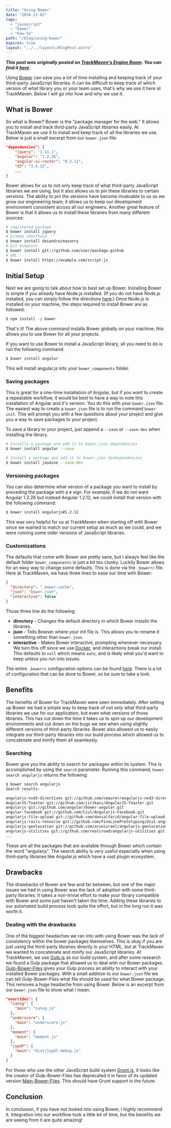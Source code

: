 ```yaml
---
title: "Using Bower"
date: "2014-11-03"
tags:
  - "javascript"
  - "bower"
  - "how-to"
path: "/blog/using-bower"
expires: true
layout: "../../layouts/BlogPost.astro"
---
```


**_This post was originally posted on [TrackMaven's Engine Room](http://engineroom.trackmaven.com). You can find it [here](http://engineroom.trackmaven.com/blog/using-bower/)._**

Using [Bower](http://bower.io) can save you a lot of time installing and keeping track of your third-party JavaScript libraries. It can be difficult to keep track of which version of what library you or your team uses, that's why we use it here at TrackMaven. Below I will go into how and why we use it.

## What is Bower

So what is Bower? Bower is the "package manager for the web." It allows you to install and track third-party JavaScript libraries easily. At TrackMaven we use it to install and keep track of all the libraries we use. Below is just a small excerpt from our `bower.json` file:

```json
"dependencies": {
    "jquery": "1.11.1",
    "angular": "1.2.26",
    "angular-ui-router": "0.2.11",
    "d3": "3.4.13",
    ...
}
```

Bower allows for us to not only keep track of what third-party JavaScript libraries we are using, but it also allows us to pin these libraries to certain versions. The ability to pin the versions have become invaluable to us as we grow our engineering team; it allows us to keep our development environment consistent across all our engineers. Another great feature of Bower is that it allows us to install these libraries from many different sources:

```bash
# registered package
$ bower install jquery
# GitHub shorthand
$ bower install desandro/masonry
# Git endpoint
$ bower install git://github.com/user/package.github
# URL
$ bower install https://example.com/script.js
```

## Initial Setup

Next we are going to talk about how to best set up Bower. Installing Bower is simple if you already have Node.js installed. (If you do not have Node.js installed, you can simply follow the directions [here](http://nodejs.org/download/).) Once Node.js is installed on your machine, the steps required to install Bower are as followed:

```bash
$ npm install -g bower
```

That's it! The above command installs Bower globally on your machine; this allows you to use Bower for all your projects.

If you want to use Bower to install a JavaScript library, all you need to do is run the following command:

```bash
$ bower install angular
```

This will install angular.js into your `bower_components` folder.

### Saving packages

This is great for a one-time installation of Angular, but if you want to create a repeatable workflow, it would be best to have a way to note this installation of Angular and it's version. You do this with your `bower.json` file. The easiest way to create a `bower.json` file is to run the command `bower init`. This will prompt you with a few questions about your project and give you a way to save packages to your project.

To save a library to your project, just append a `--save` or `--save-dev` when installing the library.

```bash
# Installs a package and add it to bower.json dependencies
$ bower install angular --save

# Install a package and add it to bower.json devDependencies
$ bower install jasmine --save-dev
```

### Versioning packages

You can also determine what version of a package you want to install by preceding the package with a `#` sign. For example, if we do not want Angular 1.2.26 but instead Angular 1.2.12, we could install that version with the following command:

```bash
$ bower install angularjs#1.2.12
```

This was very helpful for us at TrackMaven when starting off with Bower since we wanted to match our current setup as much as we could, and we were running some older versions of JavaScript libraries.

### Customizations

The defaults that come with Bower are pretty sane, but I always feel like the default folder `bower_components` is just a bit too clunky. Luckily Bower allows for an easy way to change some defaults. This is done via the `.bowerrc` file. Here at TrackMaven, we have three lines to ease our time with Bower:

```json
{
  "directory": ".bower-cache",
  "json": "bower.json",
  "interactive": false
}
```

Those three line do the following:

- **directory** - Changes the default directory in which Bower installs the libraries.
- **json** - Tells Bowser where your init file is. This allows you to rename it something other than `bower.json`.
- **interactive** - Makes Bower interactive, prompting whenever necessary. We turn this off since we use [Docker](http://www.docker.com/), and interactions break our install. This defaults to `null` which means `auto`, and is likely what you'd want to keep unless you run into issues.

The entire `.bowerrc` configuration options can be found [here](http://bower.io/docs/config/). There is a lot of configuration that can be done to Bower, so be sure to take a look.

## Benefits

The benefits of Bower for TrackMaven were seen immediately. After setting up Bower we had a simple way to keep track of not only what third-party libraries we use for our application, but even what versions of those libraries. This has cut down the time it takes us to spin up our development environments and cut down on the bugs we see when using slightly different versions of third-party libraries. Bower also allowed us to easily integrate our third-party libraries into our build process which allowed us to concatenate and minify them all seamlessly.

### Searching

Bower give you the ability to search for packages within its system. This is accomplished by using the `search` parameter. Running this command, `bower search angularjs` returns the following:

```bash
$ bower search angularjs
Search results:

angularjs-nvd3-directives git://github.com/cmaurer/angularjs-nvd3-directives.git
AngularJS-Toaster git://github.com/jirikavi/AngularJS-Toaster.git
angularjs git://github.com/angular/bower-angular.git
angular-facebook git://github.com/Ciul/Angularjs-Facebook.git
angularjs-file-upload git://github.com/danialfarid/angular-file-upload-bower.git
angularjs-rails-resource git://github.com/FineLinePrototyping/dist-angularjs-rails-resource
angularjs-geolocation git://github.com/arunisrael/angularjs-geolocation.git
angularjs-utilities git://github.com/realcrowd/angularjs-utilities.git
...
```

These are all the packages that are available through Bower which contain the word "angularjs". The search ability is very useful especially when using third-party libraries like Angular.js which have a vast plugin ecosystem.

## Drawbacks

The drawbacks of Bower are few and far between, but one of the major issues we had in using Bower was the lack of adoption with some third-party libraries. It takes a non-trivial effort to make your library compatible with Bower and some just haven't taken the time. Adding these libraries to our automated build process took quite the effort, but in the long run it was worth it.

### Dealing with the drawbacks

One of the biggest headaches we ran into with using Bower was the lack of consistency within the bower packages themselves. This is okay if you are just using the third-party libraries directly in your HTML, but at TrackMaven we wanted to concatenate and minify our JavaScript libraries. At TrackMaven, we use [Gulp.js](http://gulpjs.com/) as our build system, and after some research we found a Gulp package that allowed us to deal with our Bower packages. [Gulp-Bower-Files](https://www.npmjs.org/package/gulp-bower-files) gives your Gulp process an ability to interact with your installed Bower packages. With a small addition to our `bower.json` file we can tell Gulp-Bower-Files what file should be used for what Bower package. This removes a huge headache from using Bower. Below is an excerpt from our `bower.json` file to show what I mean:

```json
"overrides": {
  "canvg": {
    "main": "canvg.js"
  },
  "underscore": {
    "main": "underscore.js"
  },
  "moment": {
    "main": "moment.js"
  },
  "jspdf": {
    "main": "dist/jspdf.debug.js"
  }
}
```

For those who use the other JavaScript build system [Grunt.js](http://gruntjs.com/), it looks like the creator of Gulp-Bower-Files has deprecated it in favor of its updated version [Main-Bower-Files](https://www.npmjs.org/package/main-bower-files). This should have Grunt support in the future.

## Conclusion

In conclusion, if you have not looked into using Bower, I highly recommend it. Integration into our workflow took a little bit of time, but the benefits we are seeing from it are quite amazing!

